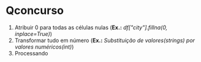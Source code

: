 # Qconcurso
1. Atribuir 0 para todas as células nulas (**Ex.:** *df["city"].fillna(0, inplace=True)*)
2. Transformar tudo em número (**Ex.:** *Substituição de valores(strings) por valores numéricos(int)*)
3. Processando